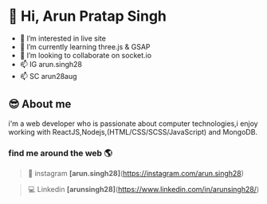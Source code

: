 # 👋 Hi, Arun Pratap Singh

- 👀 I’m interested in live site
- 🌱 I’m currently learning three.js & GSAP
- 💞️ I’m looking to collaborate on socket.io
- 📫 IG arun.singh28
- 📫 SC arun28aug

## 😎 About me

i'm a web developer who is passionate about computer technologies,i enjoy working with ReactJS,Nodejs,(HTML/CSS/SCSS/JavaScript) and MongoDB.

### find me around the web 🌎
> 🤙 instagram **[arun.singh28]**(https://instagram.com/arun.singh28)

> 💻 Linkedin **[arunsingh28]**(https://www.linkedin.com/in/arunsingh28/)

<!--- arunsingh28/arunsingh28 is a ✨ special ✨ repository because its `README.md` (this file) appears on your GitHub profile.
You can click the Preview link to take a look at your changes. --->

